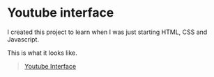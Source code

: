 # Youtube interface
I created this project to learn when I was just starting HTML, CSS and Javascript.

This is what it looks like.

<blockquote class="imgur-embed-pub" lang="en" data-id="a/z6vCmvA"><a href="//imgur.com/a/z6vCmvA">Youtube Interface</a></blockquote><script async src="//s.imgur.com/min/embed.js" charset="utf-8"></script>